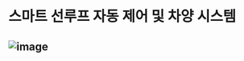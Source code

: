 # 스마트 선루프 자동 제어 및 차양 시스템

## ![image](https://github.com/user-attachments/assets/643fb99c-094f-4912-918c-709fd98d4b4d)

